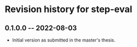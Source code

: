 # Revision history for step-eval

## 0.1.0.0 -- 2022-08-03

* Initial version as submitted in the master's thesis.
